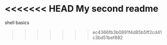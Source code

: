 <<<<<<< HEAD
My second readme
=======
shell basics
>>>>>>> ec4366fb3b0891f4d85b5ff2cd41c3bd51bef882
